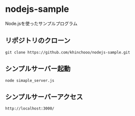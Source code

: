 # nodejs-sample
Node.jsを使ったサンプルプログラム

## リポジトリのクローン
`git clone https://github.com/khinchooo/nodejs-sample.git`

## シンプルサーバー起動
`node simaple_server.js`

## シンプルサーバーアクセス
`http://localhost:3000/`

